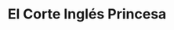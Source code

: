 ---
title: "El Corte Inglés Princesa"
url: /madrid/el-corte-ingles-princesa/
shop: grandes almacenes
---